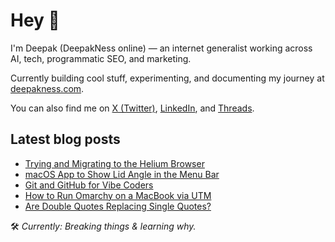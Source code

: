 # Hey 👋

I'm Deepak (DeepakNess online) — an internet generalist working across AI, tech, programmatic SEO, and marketing.

Currently building cool stuff, experimenting, and documenting my journey at [deepakness.com](https://deepakness.com).

You can also find me on [X (Twitter)](https://x.com/DeepakNesss), [LinkedIn](https://linkedin.com/in/deepakness), and [Threads](https://www.threads.com/@deepakness).

## Latest blog posts
<!-- BLOG-POST-LIST:START -->
- [Trying and Migrating to the Helium Browser](https://deepakness.com/blog/helium-browser/)
- [macOS App to Show Lid Angle in the Menu Bar](https://deepakness.com/blog/show-lid-angle-in-menu-bar/)
- [Git and GitHub for Vibe Coders](https://deepakness.com/blog/git-for-vibe-coders/)
- [How to Run Omarchy on a MacBook via UTM](https://deepakness.com/blog/omarchy-on-mac-via-utm/)
- [Are Double Quotes Replacing Single Quotes?](https://deepakness.com/blog/double-vs-single-quotes/)
<!-- BLOG-POST-LIST:END -->

🛠️ *Currently: Breaking things & learning why.*